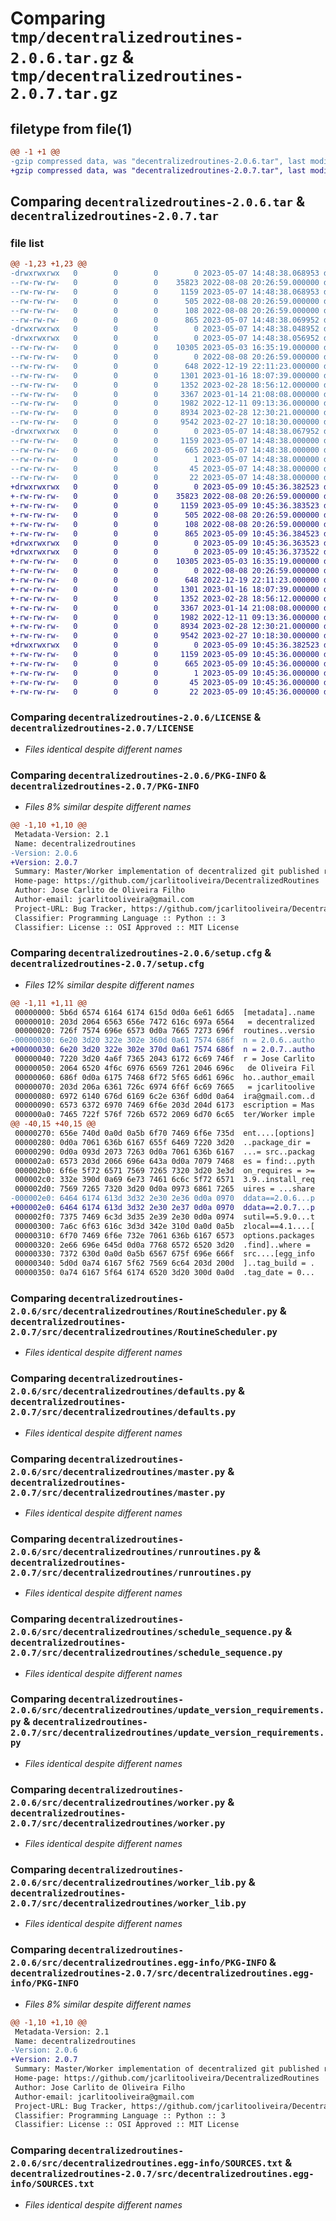 # Comparing `tmp/decentralizedroutines-2.0.6.tar.gz` & `tmp/decentralizedroutines-2.0.7.tar.gz`

## filetype from file(1)

```diff
@@ -1 +1 @@
-gzip compressed data, was "decentralizedroutines-2.0.6.tar", last modified: Sun May  7 14:48:38 2023, max compression
+gzip compressed data, was "decentralizedroutines-2.0.7.tar", last modified: Tue May  9 10:45:36 2023, max compression
```

## Comparing `decentralizedroutines-2.0.6.tar` & `decentralizedroutines-2.0.7.tar`

### file list

```diff
@@ -1,23 +1,23 @@
-drwxrwxrwx   0        0        0        0 2023-05-07 14:48:38.068953 decentralizedroutines-2.0.6/
--rw-rw-rw-   0        0        0    35823 2022-08-08 20:26:59.000000 decentralizedroutines-2.0.6/LICENSE
--rw-rw-rw-   0        0        0     1159 2023-05-07 14:48:38.068953 decentralizedroutines-2.0.6/PKG-INFO
--rw-rw-rw-   0        0        0      505 2022-08-08 20:26:59.000000 decentralizedroutines-2.0.6/README.md
--rw-rw-rw-   0        0        0      108 2022-08-08 20:26:59.000000 decentralizedroutines-2.0.6/pyproject.toml
--rw-rw-rw-   0        0        0      865 2023-05-07 14:48:38.069952 decentralizedroutines-2.0.6/setup.cfg
-drwxrwxrwx   0        0        0        0 2023-05-07 14:48:38.048952 decentralizedroutines-2.0.6/src/
-drwxrwxrwx   0        0        0        0 2023-05-07 14:48:38.056952 decentralizedroutines-2.0.6/src/decentralizedroutines/
--rw-rw-rw-   0        0        0    10305 2023-05-03 16:35:19.000000 decentralizedroutines-2.0.6/src/decentralizedroutines/RoutineScheduler.py
--rw-rw-rw-   0        0        0        0 2022-08-08 20:26:59.000000 decentralizedroutines-2.0.6/src/decentralizedroutines/__init__.py
--rw-rw-rw-   0        0        0      648 2022-12-19 22:11:23.000000 decentralizedroutines-2.0.6/src/decentralizedroutines/defaults.py
--rw-rw-rw-   0        0        0     1301 2023-01-16 18:07:39.000000 decentralizedroutines-2.0.6/src/decentralizedroutines/master.py
--rw-rw-rw-   0        0        0     1352 2023-02-28 18:56:12.000000 decentralizedroutines-2.0.6/src/decentralizedroutines/runroutines.py
--rw-rw-rw-   0        0        0     3367 2023-01-14 21:08:08.000000 decentralizedroutines-2.0.6/src/decentralizedroutines/schedule_sequence.py
--rw-rw-rw-   0        0        0     1982 2022-12-11 09:13:36.000000 decentralizedroutines-2.0.6/src/decentralizedroutines/update_version_requirements.py
--rw-rw-rw-   0        0        0     8934 2023-02-28 12:30:21.000000 decentralizedroutines-2.0.6/src/decentralizedroutines/worker.py
--rw-rw-rw-   0        0        0     9542 2023-02-27 10:18:30.000000 decentralizedroutines-2.0.6/src/decentralizedroutines/worker_lib.py
-drwxrwxrwx   0        0        0        0 2023-05-07 14:48:38.067952 decentralizedroutines-2.0.6/src/decentralizedroutines.egg-info/
--rw-rw-rw-   0        0        0     1159 2023-05-07 14:48:38.000000 decentralizedroutines-2.0.6/src/decentralizedroutines.egg-info/PKG-INFO
--rw-rw-rw-   0        0        0      665 2023-05-07 14:48:38.000000 decentralizedroutines-2.0.6/src/decentralizedroutines.egg-info/SOURCES.txt
--rw-rw-rw-   0        0        0        1 2023-05-07 14:48:38.000000 decentralizedroutines-2.0.6/src/decentralizedroutines.egg-info/dependency_links.txt
--rw-rw-rw-   0        0        0       45 2023-05-07 14:48:38.000000 decentralizedroutines-2.0.6/src/decentralizedroutines.egg-info/requires.txt
--rw-rw-rw-   0        0        0       22 2023-05-07 14:48:38.000000 decentralizedroutines-2.0.6/src/decentralizedroutines.egg-info/top_level.txt
+drwxrwxrwx   0        0        0        0 2023-05-09 10:45:36.382523 decentralizedroutines-2.0.7/
+-rw-rw-rw-   0        0        0    35823 2022-08-08 20:26:59.000000 decentralizedroutines-2.0.7/LICENSE
+-rw-rw-rw-   0        0        0     1159 2023-05-09 10:45:36.383523 decentralizedroutines-2.0.7/PKG-INFO
+-rw-rw-rw-   0        0        0      505 2022-08-08 20:26:59.000000 decentralizedroutines-2.0.7/README.md
+-rw-rw-rw-   0        0        0      108 2022-08-08 20:26:59.000000 decentralizedroutines-2.0.7/pyproject.toml
+-rw-rw-rw-   0        0        0      865 2023-05-09 10:45:36.384523 decentralizedroutines-2.0.7/setup.cfg
+drwxrwxrwx   0        0        0        0 2023-05-09 10:45:36.363523 decentralizedroutines-2.0.7/src/
+drwxrwxrwx   0        0        0        0 2023-05-09 10:45:36.373522 decentralizedroutines-2.0.7/src/decentralizedroutines/
+-rw-rw-rw-   0        0        0    10305 2023-05-03 16:35:19.000000 decentralizedroutines-2.0.7/src/decentralizedroutines/RoutineScheduler.py
+-rw-rw-rw-   0        0        0        0 2022-08-08 20:26:59.000000 decentralizedroutines-2.0.7/src/decentralizedroutines/__init__.py
+-rw-rw-rw-   0        0        0      648 2022-12-19 22:11:23.000000 decentralizedroutines-2.0.7/src/decentralizedroutines/defaults.py
+-rw-rw-rw-   0        0        0     1301 2023-01-16 18:07:39.000000 decentralizedroutines-2.0.7/src/decentralizedroutines/master.py
+-rw-rw-rw-   0        0        0     1352 2023-02-28 18:56:12.000000 decentralizedroutines-2.0.7/src/decentralizedroutines/runroutines.py
+-rw-rw-rw-   0        0        0     3367 2023-01-14 21:08:08.000000 decentralizedroutines-2.0.7/src/decentralizedroutines/schedule_sequence.py
+-rw-rw-rw-   0        0        0     1982 2022-12-11 09:13:36.000000 decentralizedroutines-2.0.7/src/decentralizedroutines/update_version_requirements.py
+-rw-rw-rw-   0        0        0     8934 2023-02-28 12:30:21.000000 decentralizedroutines-2.0.7/src/decentralizedroutines/worker.py
+-rw-rw-rw-   0        0        0     9542 2023-02-27 10:18:30.000000 decentralizedroutines-2.0.7/src/decentralizedroutines/worker_lib.py
+drwxrwxrwx   0        0        0        0 2023-05-09 10:45:36.382523 decentralizedroutines-2.0.7/src/decentralizedroutines.egg-info/
+-rw-rw-rw-   0        0        0     1159 2023-05-09 10:45:36.000000 decentralizedroutines-2.0.7/src/decentralizedroutines.egg-info/PKG-INFO
+-rw-rw-rw-   0        0        0      665 2023-05-09 10:45:36.000000 decentralizedroutines-2.0.7/src/decentralizedroutines.egg-info/SOURCES.txt
+-rw-rw-rw-   0        0        0        1 2023-05-09 10:45:36.000000 decentralizedroutines-2.0.7/src/decentralizedroutines.egg-info/dependency_links.txt
+-rw-rw-rw-   0        0        0       45 2023-05-09 10:45:36.000000 decentralizedroutines-2.0.7/src/decentralizedroutines.egg-info/requires.txt
+-rw-rw-rw-   0        0        0       22 2023-05-09 10:45:36.000000 decentralizedroutines-2.0.7/src/decentralizedroutines.egg-info/top_level.txt
```

### Comparing `decentralizedroutines-2.0.6/LICENSE` & `decentralizedroutines-2.0.7/LICENSE`

 * *Files identical despite different names*

### Comparing `decentralizedroutines-2.0.6/PKG-INFO` & `decentralizedroutines-2.0.7/PKG-INFO`

 * *Files 8% similar despite different names*

```diff
@@ -1,10 +1,10 @@
 Metadata-Version: 2.1
 Name: decentralizedroutines
-Version: 2.0.6
+Version: 2.0.7
 Summary: Master/Worker implementation of decentralized git published routines and kinesis worker pool
 Home-page: https://github.com/jcarlitooliveira/DecentralizedRoutines
 Author: Jose Carlito de Oliveira Filho
 Author-email: jcarlitooliveira@gmail.com
 Project-URL: Bug Tracker, https://github.com/jcarlitooliveira/DecentralizedRoutines/issues
 Classifier: Programming Language :: Python :: 3
 Classifier: License :: OSI Approved :: MIT License
```

### Comparing `decentralizedroutines-2.0.6/setup.cfg` & `decentralizedroutines-2.0.7/setup.cfg`

 * *Files 12% similar despite different names*

```diff
@@ -1,11 +1,11 @@
 00000000: 5b6d 6574 6164 6174 615d 0d0a 6e61 6d65  [metadata]..name
 00000010: 203d 2064 6563 656e 7472 616c 697a 6564   = decentralized
 00000020: 726f 7574 696e 6573 0d0a 7665 7273 696f  routines..versio
-00000030: 6e20 3d20 322e 302e 360d 0a61 7574 686f  n = 2.0.6..autho
+00000030: 6e20 3d20 322e 302e 370d 0a61 7574 686f  n = 2.0.7..autho
 00000040: 7220 3d20 4a6f 7365 2043 6172 6c69 746f  r = Jose Carlito
 00000050: 2064 6520 4f6c 6976 6569 7261 2046 696c   de Oliveira Fil
 00000060: 686f 0d0a 6175 7468 6f72 5f65 6d61 696c  ho..author_email
 00000070: 203d 206a 6361 726c 6974 6f6f 6c69 7665   = jcarlitoolive
 00000080: 6972 6140 676d 6169 6c2e 636f 6d0d 0a64  ira@gmail.com..d
 00000090: 6573 6372 6970 7469 6f6e 203d 204d 6173  escription = Mas
 000000a0: 7465 722f 576f 726b 6572 2069 6d70 6c65  ter/Worker imple
@@ -40,15 +40,15 @@
 00000270: 656e 740d 0a0d 0a5b 6f70 7469 6f6e 735d  ent....[options]
 00000280: 0d0a 7061 636b 6167 655f 6469 7220 3d20  ..package_dir = 
 00000290: 0d0a 093d 2073 7263 0d0a 7061 636b 6167  ...= src..packag
 000002a0: 6573 203d 2066 696e 643a 0d0a 7079 7468  es = find:..pyth
 000002b0: 6f6e 5f72 6571 7569 7265 7320 3d20 3e3d  on_requires = >=
 000002c0: 332e 390d 0a69 6e73 7461 6c6c 5f72 6571  3.9..install_req
 000002d0: 7569 7265 7320 3d20 0d0a 0973 6861 7265  uires = ...share
-000002e0: 6464 6174 613d 3d32 2e30 2e36 0d0a 0970  ddata==2.0.6...p
+000002e0: 6464 6174 613d 3d32 2e30 2e37 0d0a 0970  ddata==2.0.7...p
 000002f0: 7375 7469 6c3d 3d35 2e39 2e30 0d0a 0974  sutil==5.9.0...t
 00000300: 7a6c 6f63 616c 3d3d 342e 310d 0a0d 0a5b  zlocal==4.1....[
 00000310: 6f70 7469 6f6e 732e 7061 636b 6167 6573  options.packages
 00000320: 2e66 696e 645d 0d0a 7768 6572 6520 3d20  .find]..where = 
 00000330: 7372 630d 0a0d 0a5b 6567 675f 696e 666f  src....[egg_info
 00000340: 5d0d 0a74 6167 5f62 7569 6c64 203d 200d  ]..tag_build = .
 00000350: 0a74 6167 5f64 6174 6520 3d20 300d 0a0d  .tag_date = 0...
```

### Comparing `decentralizedroutines-2.0.6/src/decentralizedroutines/RoutineScheduler.py` & `decentralizedroutines-2.0.7/src/decentralizedroutines/RoutineScheduler.py`

 * *Files identical despite different names*

### Comparing `decentralizedroutines-2.0.6/src/decentralizedroutines/defaults.py` & `decentralizedroutines-2.0.7/src/decentralizedroutines/defaults.py`

 * *Files identical despite different names*

### Comparing `decentralizedroutines-2.0.6/src/decentralizedroutines/master.py` & `decentralizedroutines-2.0.7/src/decentralizedroutines/master.py`

 * *Files identical despite different names*

### Comparing `decentralizedroutines-2.0.6/src/decentralizedroutines/runroutines.py` & `decentralizedroutines-2.0.7/src/decentralizedroutines/runroutines.py`

 * *Files identical despite different names*

### Comparing `decentralizedroutines-2.0.6/src/decentralizedroutines/schedule_sequence.py` & `decentralizedroutines-2.0.7/src/decentralizedroutines/schedule_sequence.py`

 * *Files identical despite different names*

### Comparing `decentralizedroutines-2.0.6/src/decentralizedroutines/update_version_requirements.py` & `decentralizedroutines-2.0.7/src/decentralizedroutines/update_version_requirements.py`

 * *Files identical despite different names*

### Comparing `decentralizedroutines-2.0.6/src/decentralizedroutines/worker.py` & `decentralizedroutines-2.0.7/src/decentralizedroutines/worker.py`

 * *Files identical despite different names*

### Comparing `decentralizedroutines-2.0.6/src/decentralizedroutines/worker_lib.py` & `decentralizedroutines-2.0.7/src/decentralizedroutines/worker_lib.py`

 * *Files identical despite different names*

### Comparing `decentralizedroutines-2.0.6/src/decentralizedroutines.egg-info/PKG-INFO` & `decentralizedroutines-2.0.7/src/decentralizedroutines.egg-info/PKG-INFO`

 * *Files 8% similar despite different names*

```diff
@@ -1,10 +1,10 @@
 Metadata-Version: 2.1
 Name: decentralizedroutines
-Version: 2.0.6
+Version: 2.0.7
 Summary: Master/Worker implementation of decentralized git published routines and kinesis worker pool
 Home-page: https://github.com/jcarlitooliveira/DecentralizedRoutines
 Author: Jose Carlito de Oliveira Filho
 Author-email: jcarlitooliveira@gmail.com
 Project-URL: Bug Tracker, https://github.com/jcarlitooliveira/DecentralizedRoutines/issues
 Classifier: Programming Language :: Python :: 3
 Classifier: License :: OSI Approved :: MIT License
```

### Comparing `decentralizedroutines-2.0.6/src/decentralizedroutines.egg-info/SOURCES.txt` & `decentralizedroutines-2.0.7/src/decentralizedroutines.egg-info/SOURCES.txt`

 * *Files identical despite different names*

